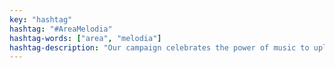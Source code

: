 ```yaml
---
key: "hashtag"
hashtag: "#AreaMelodia"
hashtag-words: ["area", "melodia"]
hashtag-description: "Our campaign celebrates the power of music to uplift and empower women. We believe that music has the ability to inspire and unite people, and that by sharing music that praises women, we can create a more positive and inclusive culture. Through the campaign, we will showcase music that celebrates the contributions and achievements of women, and highlights their unique perspectives and experiences. Join us in celebrating women through the power of music, and help us create a more equitable and inclusive world."
---
```

